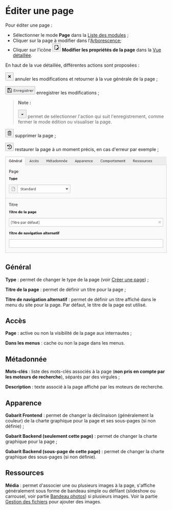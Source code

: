 # Éditer une page

Pour éditer une page :

* Sélectionner le mode **Page** dans la [Liste des modules](../premiers-pas/se-reperer-dans-le-backend.md) ;
* Cliquer sur la page à modifier dans l'[Arborescence](../premiers-pas/se-reperer-dans-le-backend.md);
* Cliquer sur l’icône ![](../../.gitbook/assets/add_page_edit.png) **Modifier les propriétés de la page** dans la [Vue détaillée](../premiers-pas/se-reperer-dans-le-backend.md).

En haut de la vue détaillée, différentes actions sont proposées :

![](../../.gitbook/assets/btn_page_cancel.png.png) annuler les modifications et retourner à la vue générale de la page ;

![](../../.gitbook/assets/btn_page_save.png) enregistrer les modifications ;

> **Note :** 
>
> ![](../../.gitbook/assets/btn_page_other%20%283%29.png) permet de sélectionner l'action qui suit l'enregistrement, comme fermer le mode édition ou visualiser la page.

![](../../.gitbook/assets/btn_page_remove.png) supprimer la page ;

![](../../.gitbook/assets/btn_page_restore%20%281%29.png) restaurer la page à un moment précis, en cas d'erreur par exemple ;

![](../../.gitbook/assets/add_page_edit_1.png)

## Général

**Type** : permet de changer le type de la page \(voir [Créer une page](creer-une-page.md)\) ;

**Titre de la page** : permet de définir un titre pour la page ;

**Titre de navigation alternatif** : permet de définir un titre affiché dans le menu du site pour la page. Par défaut, le titre de la page est utilisé.

## **Accès**

**Page** : active ou non la visibilité de la page aux internautes ;

**Dans les menus** : cache ou non la page dans les menus.

## Métadonnée

**Mots-clés** : liste des mots-clés associés à la page \(**non pris en compte par les moteurs de recherche**\), séparés par des virgules ;

**Description** : texte associé à la page affiché par les moteurs de recherche.

## Apparence

**Gabarit Frontend** : permet de changer la déclinaison \(généralement la couleur\) de la charte graphique pour la page et ses sous-pages \(si non définie\) ;

**Gabarit Backend \(seulement cette page\)** : permet de changer la charte graphique pour la page ;

**Gabarit Backend \(sous-page de cette page\)** : permet de changer la charte graphique des sous-pages \(si non définie\).

## Ressources

**Média** : permet d'associer une ou plusieurs images à la page, s'affiche généralement sous forme de bandeau simple ou défilant \(slideshow ou carrousel, voir partie [Bandeau photos](../configuration/bandeau-photos.md)\) si plusieurs images. Voir la partie [Gestion des fichiers](../gestion-des-fichiers/) pour ajouter des images.

